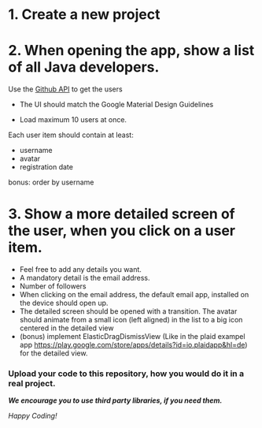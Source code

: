 # 1. Create a new project

# 2. When opening the app, show a list of all Java developers. 
Use the [Github API](https://developer.github.com/v3/) to get the users

* The UI should match the Google Material Design Guidelines

* Load maximum 10 users at once.

Each user item should contain at least:
* username
* avatar
* registration date

bonus: order by username

# 3. Show a more detailed screen of the user, when you click on a user item.

* Feel free to add any details you want. 
* A mandatory detail is the email address.
* Number of followers
* When clicking on the email address, the default email app, installed on the device should open up.
* The detailed screen should be opened with a transition. The avatar should animate from a small icon (left aligned) in the list to a big icon centered in the detailed view
* (bonus) implement ElasticDragDismissView (Like in the plaid exampel app https://play.google.com/store/apps/details?id=io.plaidapp&hl=de) for the detailed view.  


### Upload your code to this repository, how you would do it in a real project.

***We encourage you to use third party libraries, if you need them.***

*Happy Coding!*
